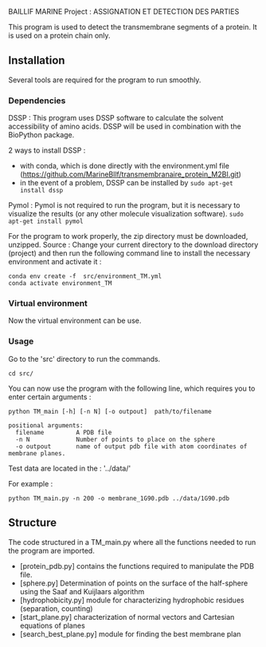 BAILLIF MARINE
Project : ASSIGNATION ET DETECTION DES PARTIES 


This program is used to detect the transmembrane segments of a protein.
It is used on a protein chain only. 

## Installation 

Several tools are required for the program to run smoothly.

### Dependencies
DSSP : 
This program uses DSSP software to calculate the solvent accessibility 
of amino acids. 
DSSP will be used in combination with the BioPython package. 

2 ways to install DSSP : 
- with conda, which is done directly with the environment.yml file (https://github.com/MarineBllf/transmembranaire_protein_M2BI.git)
- in the event of a problem, DSSP can be installed by 
`sudo apt-get install dssp`

Pymol : 
Pymol is not required to run the program, but it is necessary to visualize the results 
(or any other molecule visualization software).
`sudo apt-get install pymol`


For the program to work properly, the zip directory must be downloaded, unzipped.
Source : 
Change your current directory to the download directory (project) and then run the following 
command line to install the necessary environment and activate it :

```
conda env create -f  src/environment_TM.yml
conda activate environment_TM
```

### Virtual environment
Now the virtual environment can be use.


### Usage 
Go to the 'src' directory to run the commands.
```
cd src/
```
You can now use the program with the following line, which requires you to enter certain arguments : 

```
python TM_main [-h] [-n N] [-o outpout]  path/to/filename

positional arguments:
  filename         A PDB file
  -n N             Number of points to place on the sphere
  -o outpout       name of output pdb file with atom coordinates of membrane planes.
```

Test data are located in the :  '../data/'

For example : 
```
python TM_main.py -n 200 -o membrane_1G90.pdb ../data/1G90.pdb
```

## Structure

The code structured in a TM_main.py where all the functions needed to run the program are imported.
- [protein_pdb.py] contains the functions required to manipulate the PDB file.
- [sphere.py] Determination of points on the surface of the half-sphere using the Saaf and Kuijlaars algorithm
- [hydrophobicity.py] module for characterizing hydrophobic residues (separation, counting)
- [start_plane.py] characterization of normal vectors and Cartesian equations of planes
- [search_best_plane.py] module for finding the best membrane plan



